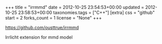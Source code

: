 +++
title = "irrmmd"
date = 2012-10-25 23:54:53+00:00
updated = 2012-10-25 23:58:53+00:00
taxonomies.tags = ["C++"]
[extra]
css = "github"
start = 2
forks_count = 1
license = "None"
+++

<https://github.com/ousttrue/irrmmd>

Irrlicht extension for mmd model

